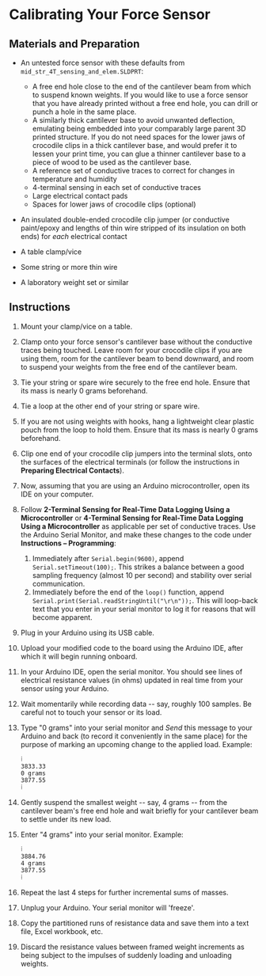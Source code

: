 # Calibrating Your Force Sensor

## Materials and Preparation

 -  An untested force sensor with these defaults from `mid_str_4T_sensing_and_elem.SLDPRT`:
    
     -  A free end hole close to the end of the cantilever beam from which to suspend known weights. If you would like to use a force sensor that you have already printed without a free end hole, you can drill or punch a hole in the same place.
     -  A similarly thick cantilever base to avoid unwanted deflection, emulating being embedded into your comparably large parent 3D printed structure. If you do not need spaces for the lower jaws of crocodile clips in a thick cantilever base, and would prefer it to lessen your print time, you can glue a thinner cantilever base to a piece of wood to be used as the cantilever base.
     -  A reference set of conductive traces to correct for changes in temperature and humidity
     -  4-terminal sensing in each set of conductive traces
     -  Large electrical contact pads
     -  Spaces for lower jaws of crocodile clips (optional)
    
 -  An insulated double-ended crocodile clip jumper (or conductive paint/epoxy and lengths of thin wire stripped of its insulation on both ends) for *each* electrical contact
    
 -  A table clamp/vice
    
 -  Some string or more thin wire
    
 -  A laboratory weight set or similar

## Instructions

 1. Mount your clamp/vice on a table.
    
 2. Clamp onto your force sensor's cantilever base without the conductive traces being touched. Leave room for your crocodile clips if you are using them, room for the cantilever beam to bend downward, and room to suspend your weights from the free end of the cantilever beam.
    
 3. Tie your string or spare wire securely to the free end hole. Ensure that its mass is nearly 0 grams beforehand.
    
 4. Tie a loop at the other end of your string or spare wire.
    
 5. If you are not using weights with hooks, hang a lightweight clear plastic pouch from the loop to hold them. Ensure that its mass is nearly 0 grams beforehand.
    
 6. Clip one end of your crocodile clip jumpers into the terminal slots, onto the surfaces of the electrical terminals (or follow the instructions in **Preparing Electrical Contacts**).
    
 7. Now, assuming that you are using an Arduino microcontroller, open its IDE on your computer.
    
 8. Follow **2-Terminal Sensing for Real-Time Data Logging Using a Microcontroller** or **4-Terminal Sensing for Real-Time Data Logging Using a Microcontroller** as applicable per set of conductive traces. Use the Arduino Serial Monitor, and make these changes to the code under **Instructions – Programming**:
    
     1. Immediately after `Serial.begin(9600)`, append `Serial.setTimeout(100);`. This strikes a balance between a good sampling frequency (almost 10 per second) and stability over serial communication.
     2. Immediately before the end of the `loop()` function, append `Serial.print(Serial.readStringUntil("\r\n"));`. This will loop-back text that you enter in your serial monitor to log it for reasons that will become apparent.
    
 9. Plug in your Arduino using its USB cable.
    
10. Upload your modified code to the board using the Arduino IDE, after which it will begin running onboard.
    
11. In your Arduino IDE, open the serial monitor. You should see lines of electrical resistance values (in ohms) updated in real time from your sensor using your Arduino.
    
12. Wait momentarily while recording data -- say, roughly 100 samples. Be careful not to touch your sensor or its load.
    
13. Type "0 grams" into your serial monitor and *Send* this message to your Arduino and back (to record it conveniently in the same place) for the purpose of marking an upcoming change to the applied load. Example:
    
    ```
    ⁞
    3833.33
    0 grams
    3877.55
    ⁞
    ```
    
14. Gently suspend the smallest weight -- say, 4 grams -- from the cantilever beam's free end hole and wait briefly for your cantilever beam to settle under its new load.
    
15. Enter "4 grams" into your serial monitor. Example:
    
    ```
    ⁞
    3884.76
    4 grams
    3877.55
    ⁞
    ```
    
15. Repeat the last 4 steps for further incremental sums of masses.
    
16. Unplug your Arduino. Your serial monitor will 'freeze'.
    
17. Copy the partitioned runs of resistance data and save them into a text file, Excel workbook, etc.
    
18. Discard the resistance values between framed weight increments as being subject to the impulses of suddenly loading and unloading weights.
